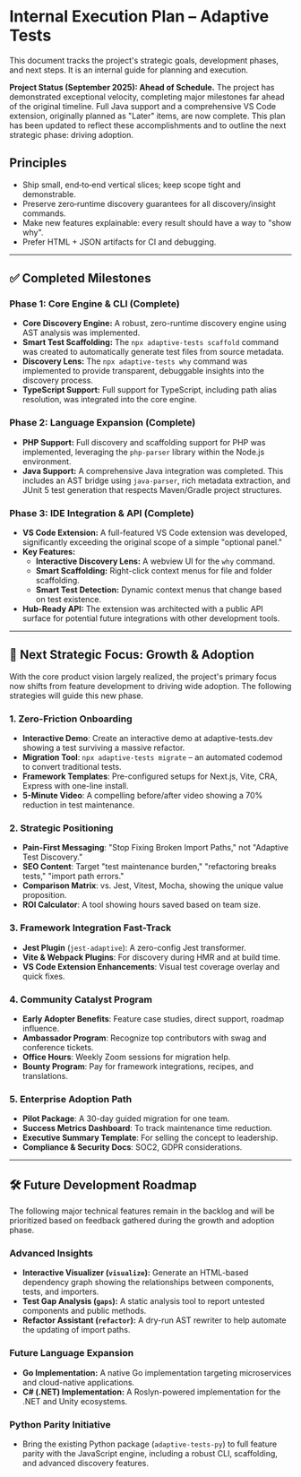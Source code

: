 # Internal Execution Plan – Adaptive Tests

This document tracks the project's strategic goals, development phases, and next steps. It is an internal guide for planning and execution.

**Project Status (September 2025): Ahead of Schedule.** The project has demonstrated exceptional velocity, completing major milestones far ahead of the original timeline. Full Java support and a comprehensive VS Code extension, originally planned as "Later" items, are now complete. This plan has been updated to reflect these accomplishments and to outline the next strategic phase: driving adoption.

## Principles

- Ship small, end‑to‑end vertical slices; keep scope tight and demonstrable.
- Preserve zero‑runtime discovery guarantees for all discovery/insight commands.
- Make new features explainable: every result should have a way to "show why".
- Prefer HTML + JSON artifacts for CI and debugging.

---

## ✅ Completed Milestones

### Phase 1: Core Engine & CLI (Complete)

- **Core Discovery Engine:** A robust, zero-runtime discovery engine using AST analysis was implemented.
- **Smart Test Scaffolding:** The `npx adaptive-tests scaffold` command was created to automatically generate test files from source metadata.
- **Discovery Lens:** The `npx adaptive-tests why` command was implemented to provide transparent, debuggable insights into the discovery process.
- **TypeScript Support:** Full support for TypeScript, including path alias resolution, was integrated into the core engine.

### Phase 2: Language Expansion (Complete)

- **PHP Support:** Full discovery and scaffolding support for PHP was implemented, leveraging the `php-parser` library within the Node.js environment.
- **Java Support:** A comprehensive Java integration was completed. This includes an AST bridge using `java-parser`, rich metadata extraction, and JUnit 5 test generation that respects Maven/Gradle project structures.

### Phase 3: IDE Integration & API (Complete)

- **VS Code Extension:** A full-featured VS Code extension was developed, significantly exceeding the original scope of a simple "optional panel."
- **Key Features:**
  - **Interactive Discovery Lens:** A webview UI for the `why` command.
  - **Smart Scaffolding:** Right-click context menus for file and folder scaffolding.
  - **Smart Test Detection:** Dynamic context menus that change based on test existence.
- **Hub-Ready API:** The extension was architected with a public API surface for potential future integrations with other development tools.

---

## 🚀 Next Strategic Focus: Growth & Adoption

With the core product vision largely realized, the project's primary focus now shifts from feature development to driving wide adoption. The following strategies will guide this new phase.

### 1. Zero-Friction Onboarding

- **Interactive Demo**: Create an interactive demo at adaptive-tests.dev showing a test surviving a massive refactor.
- **Migration Tool**: `npx adaptive-tests migrate` – an automated codemod to convert traditional tests.
- **Framework Templates**: Pre-configured setups for Next.js, Vite, CRA, Express with one-line install.
- **5-Minute Video**: A compelling before/after video showing a 70% reduction in test maintenance.

### 2. Strategic Positioning

- **Pain-First Messaging**: "Stop Fixing Broken Import Paths," not "Adaptive Test Discovery."
- **SEO Content**: Target "test maintenance burden," "refactoring breaks tests," "import path errors."
- **Comparison Matrix**: vs. Jest, Vitest, Mocha, showing the unique value proposition.
- **ROI Calculator**: A tool showing hours saved based on team size.

### 3. Framework Integration Fast-Track

- **Jest Plugin** (`jest-adaptive`): A zero-config Jest transformer.
- **Vite & Webpack Plugins**: For discovery during HMR and at build time.
- **VS Code Extension Enhancements**: Visual test coverage overlay and quick fixes.

### 4. Community Catalyst Program

- **Early Adopter Benefits**: Feature case studies, direct support, roadmap influence.
- **Ambassador Program**: Recognize top contributors with swag and conference tickets.
- **Office Hours**: Weekly Zoom sessions for migration help.
- **Bounty Program**: Pay for framework integrations, recipes, and translations.

### 5. Enterprise Adoption Path

- **Pilot Package**: A 30-day guided migration for one team.
- **Success Metrics Dashboard**: To track maintenance time reduction.
- **Executive Summary Template**: For selling the concept to leadership.
- **Compliance & Security Docs**: SOC2, GDPR considerations.

---

## 🛠️ Future Development Roadmap

The following major technical features remain in the backlog and will be prioritized based on feedback gathered during the growth and adoption phase.

### Advanced Insights

- **Interactive Visualizer (`visualize`):** Generate an HTML-based dependency graph showing the relationships between components, tests, and importers.
- **Test Gap Analysis (`gaps`):** A static analysis tool to report untested components and public methods.
- **Refactor Assistant (`refactor`):** A dry-run AST rewriter to help automate the updating of import paths.

### Future Language Expansion

- **Go Implementation:** A native Go implementation targeting microservices and cloud-native applications.
- **C# (.NET) Implementation:** A Roslyn-powered implementation for the .NET and Unity ecosystems.

### Python Parity Initiative

- Bring the existing Python package (`adaptive-tests-py`) to full feature parity with the JavaScript engine, including a robust CLI, scaffolding, and advanced discovery features.
